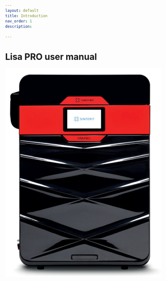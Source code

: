 ```yaml
---
layout: default
title: Introduction
nav_order: 1
description: 

---
```


# Lisa PRO user manual 
![Draw](/images/LisaPRO_front.png)

